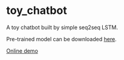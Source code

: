 # toy_chatbot
A toy chatbot built by simple seq2seq LSTM.

Pre-trained model can be downloaded [here](https://drive.google.com/open?id=12zcWx5iPFB5ROCgBGppcBo-HW_5_qBRI).

[Online demo](https://ufownl.github.io/toy_chatbot/?server=http://97.64.16.92:8080)
